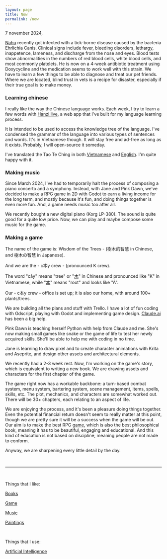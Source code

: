 ```yaml
---
layout: page
title: Now
permalink: /now
---
```


7 november 2024,

[Nahu](/files/painting_dog.jpg) recently got infected with a tick-borne disease caused by the bacteria Ehrlichia Canis. Clinical signs include fever, bleeding disorders, lethargy, inappetence, lameness, and discharge from the nose and eyes. Blood tests show abnormalities in the numbers of red blood cells, white blood cells, and most commonly platelets. He is now on a 4-week antibiotic treatment using Doxycycline and the medication seems to work well with this strain. We have to learn a few things to be able to diagnose and treat our pet friends. Where we are located, blind trust in vets is a recipe for disaster, especially if their true goal is to make money.  

### Learning chinese

I really like the way the Chinese language works.
Each week, I try to learn a few words with [Hanzi.live](https://hanzi.live), a web app that I've built for my language learning process.  

It is intended to be used to access the knowledge tree of the language. I've condensed the grammar of the language into various types of sentences and words. It's in Vietnamese though. It will stay free and ad-free as long as it exists. Probably, I will open-source it someday.

I've translated the Tao Te Ching in both [Vietnamese](https://hanzi.live/practice/tao_te_ching) and [English](/dao). I'm quite happy with it.

### Making music

Since March 2024, I've had to temporarily halt the process of composing a piano concerto and a symphony. Instead, with Jane and Pink Dawn, we've decided to make a RPG game in 2D with Godot to earn a living income for the long term, and mostly because it's fun, and doing things together is even more fun. And, a game needs music too after all.

We recently bought a new digital piano (Korg LP-380). The sound is quite good for a quite low price. Now, we can play and maybe compose some music for the game.

### Making a game

The name of the game is: Wisdom of the Trees - (樹木的智慧 in Chinese, and 樹木の智慧 in Japanese).

And we are the - c本y crew - (pronounced K crew).

The word "cây" means "tree" or "[木](https://hanzi.live/hanzi/木)" in Chinese and pronounced like "K" in Vietnamese, while "[本](https://hanzi.live/hanzi/本)" means "root" and looks like "Â".

Our - c本y crew - office is set up; it is also our home, with around 100+ plants/trees.

We are building all the plans and stuff with Trello. I have a lot of fun coding with Gdscript, playing with Godot and implementing game design. [Claude.ai](https://claude.ai) has been a big help. 

Pink Dawn is teaching herself Python with help from Claude and me. She's now making small games like snake or the game of life to test her newly acquired skills. She'll be able to help me with coding in no time.

Jane is learning to draw pixel and to create character animations with Krita and Aseprite, and design other assets and architectural elements. 

We recently had a 2-3 week rest. Now, I'm working on the game's story, which is equivalent to writing a new book. We are drawing assets and characters for the first chapter of the game.  

The game right now has a workable backbone: a turn-based combat system, menu system, bartering system, scene management, items, spells, skills, etc. The plot, mechanics, and characters are somewhat worked out. There will be 30+ chapters, each relating to an aspect of life.  

We are enjoying the process, and it's been a pleasure doing things together. Even the potential financial return doesn't seem to really matter at this point, though we are pretty sure it will be a success when the game will be out. Our aim is to make the best RPG [game](/game), which is also the best philosophical book, meaning it has to be beautiful, engaging and educational. And this kind of education is not based on discipline, meaning people are not made to conform.  

Anyway, we are sharpening every little detail by the day.

<br>
<hr>
<br>

Things that I like:

[Books](/books)

[Game](/game)

[Music](/music)

[Paintings](/paintings)

<br>

Things that I use:

[Artificial Intelligence](/ai)

<br>
<br>
